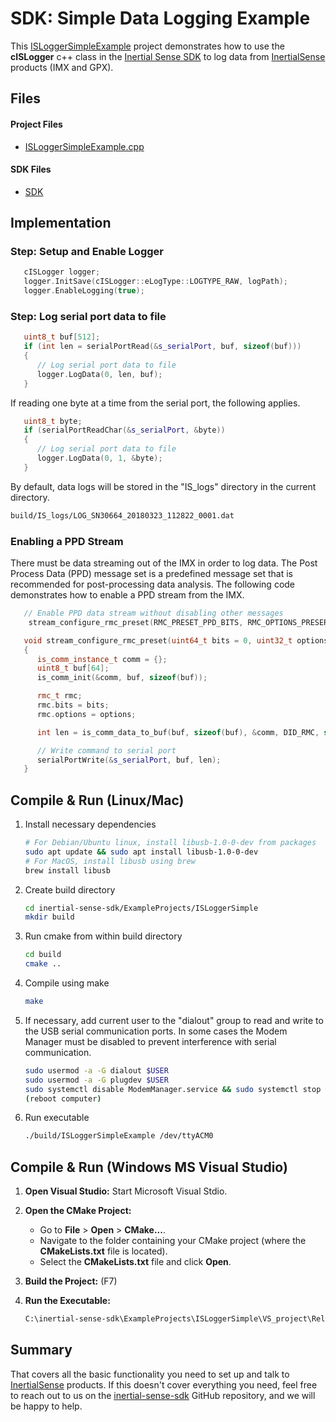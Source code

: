 # SDK: Simple Data Logging Example

This [ISLoggerSimpleExample](https://github.com/inertialsense/inertial-sense-sdk/tree/release/ExampleProjects/ISLoggerSimple) project demonstrates how to use the **cISLogger** c++ class in the [Inertial Sense SDK](https://github.com/inertialsense/inertial-sense-sdk) to log data from [InertialSense](https://inertialsense.com) products (IMX and GPX).

## Files

#### Project Files

* [ISLoggerSimpleExample.cpp](https://github.com/inertialsense/inertial-sense-sdk/tree/release/ExampleProjects/ISLoggerSimple/ISLoggerSimpleExample.cpp)

#### SDK Files

* [SDK](https://github.com/inertialsense/inertial-sense-sdk/tree/main/src)


## Implementation

### Step: Setup and Enable Logger

```C++
   cISLogger logger;
   logger.InitSave(cISLogger::eLogType::LOGTYPE_RAW, logPath);
   logger.EnableLogging(true);
```

### Step: Log serial port data to file

```C++
   uint8_t buf[512];
   if (int len = serialPortRead(&s_serialPort, buf, sizeof(buf)))
   {
      // Log serial port data to file
      logger.LogData(0, len, buf);
   }
```

If reading one byte at a time from the serial port, the following applies. 

```C++
   uint8_t byte;
   if (serialPortReadChar(&s_serialPort, &byte))
   {
      // Log serial port data to file
      logger.LogData(0, 1, &byte);
   }
```

By default, data logs will be stored in the "IS_logs" directory in the current directory.

``` bash
build/IS_logs/LOG_SN30664_20180323_112822_0001.dat
```

### Enabling a PPD Stream

There must be data streaming out of the IMX in order to log data.  The Post Process Data (PPD) message set is a predefined message set that is recommended for post-processing data analysis.  The following code demonstrates how to enable a PPD stream from the IMX.    

```C++
   // Enable PPD data stream without disabling other messages
	stream_configure_rmc_preset(RMC_PRESET_PPD_BITS, RMC_OPTIONS_PRESERVE_CTRL);

   void stream_configure_rmc_preset(uint64_t bits = 0, uint32_t options = 0) 
   {
      is_comm_instance_t comm = {};
      uint8_t buf[64];
      is_comm_init(&comm, buf, sizeof(buf));

      rmc_t rmc;
      rmc.bits = bits;
      rmc.options = options;

      int len = is_comm_data_to_buf(buf, sizeof(buf), &comm, DID_RMC, sizeof(rmc_t), 0, (void*)&rmc);

      // Write command to serial port
      serialPortWrite(&s_serialPort, buf, len);
   }
```

## Compile & Run (Linux/Mac)

1. Install necessary dependencies
   ``` bash
   # For Debian/Ubuntu linux, install libusb-1.0-0-dev from packages
   sudo apt update && sudo apt install libusb-1.0-0-dev
   # For MacOS, install libusb using brew
   brew install libusb
   ```
2. Create build directory
   ``` bash
   cd inertial-sense-sdk/ExampleProjects/ISLoggerSimple
   mkdir build
   ```
3. Run cmake from within build directory
   ``` bash
   cd build
   cmake ..
   ```
4. Compile using make
   ``` bash
   make
   ```
5. If necessary, add current user to the "dialout" group to read and write to the USB serial communication ports.  In some cases the Modem Manager must be disabled to prevent interference with serial communication. 
   ```bash
   sudo usermod -a -G dialout $USER
   sudo usermod -a -G plugdev $USER
   sudo systemctl disable ModemManager.service && sudo systemctl stop ModemManager.service
   (reboot computer)
   ```
6. Run executable
   ``` bash
   ./build/ISLoggerSimpleExample /dev/ttyACM0
   ```

## Compile & Run (Windows MS Visual Studio)

1. **Open Visual Studio:** Start Microsoft Visual Stdio.

2. **Open the CMake Project:** 

   - Go to **File** > **Open** > **CMake...**.
   - Navigate to the folder containing your CMake project (where the **CMakeLists.txt** file is located).
   - Select the **CMakeLists.txt** file and click **Open**.

3. **Build the Project:** (F7)

4. **Run the Executable:** 

   ``` bash
   C:\inertial-sense-sdk\ExampleProjects\ISLoggerSimple\VS_project\Release\ISLoggerSimpleExample.exe COM3
   ```

## Summary

That covers all the basic functionality you need to set up and talk to <a href="https://inertialsense.com">InertialSense</a> products.  If this doesn't cover everything you need, feel free to reach out to us on the <a href="https://github.com/inertialsense/inertial-sense-sdk">inertial-sense-sdk</a> GitHub repository, and we will be happy to help.
